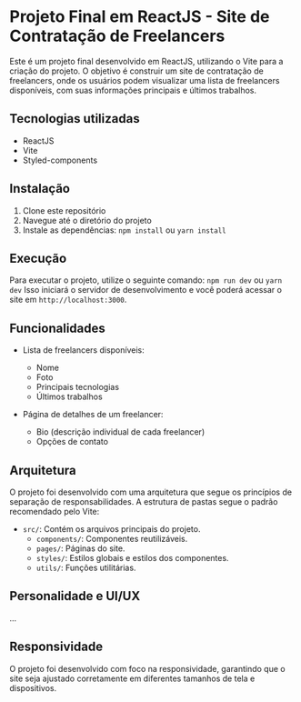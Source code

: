 # Projeto Final em ReactJS - Site de Contratação de Freelancers

Este é um projeto final desenvolvido em ReactJS, utilizando o Vite para a criação do projeto. O objetivo é construir um site de contratação de freelancers, onde os usuários podem visualizar uma lista de freelancers disponíveis, com suas informações principais e últimos trabalhos.

## Tecnologias utilizadas

- ReactJS
- Vite
- Styled-components

## Instalação

1. Clone este repositório
2. Navegue até o diretório do projeto
3. Instale as dependências: `npm install` ou `yarn install`

## Execução

Para executar o projeto, utilize o seguinte comando: `npm run dev` ou `yarn dev`
Isso iniciará o servidor de desenvolvimento e você poderá acessar o site em `http://localhost:3000`.

## Funcionalidades

- Lista de freelancers disponíveis:

  - Nome
  - Foto
  - Principais tecnologias
  - Últimos trabalhos

- Página de detalhes de um freelancer:
  - Bio (descrição individual de cada freelancer)
  - Opções de contato

## Arquitetura

O projeto foi desenvolvido com uma arquitetura que segue os princípios de separação de responsabilidades. A estrutura de pastas segue o padrão recomendado pelo Vite:

- `src/`: Contém os arquivos principais do projeto.
  - `components/`: Componentes reutilizáveis.
  - `pages/`: Páginas do site.
  - `styles/`: Estilos globais e estilos dos componentes.
  - `utils/`: Funções utilitárias.

## Personalidade e UI/UX

...

## Responsividade

O projeto foi desenvolvido com foco na responsividade, garantindo que o site seja ajustado corretamente em diferentes tamanhos de tela e dispositivos.
